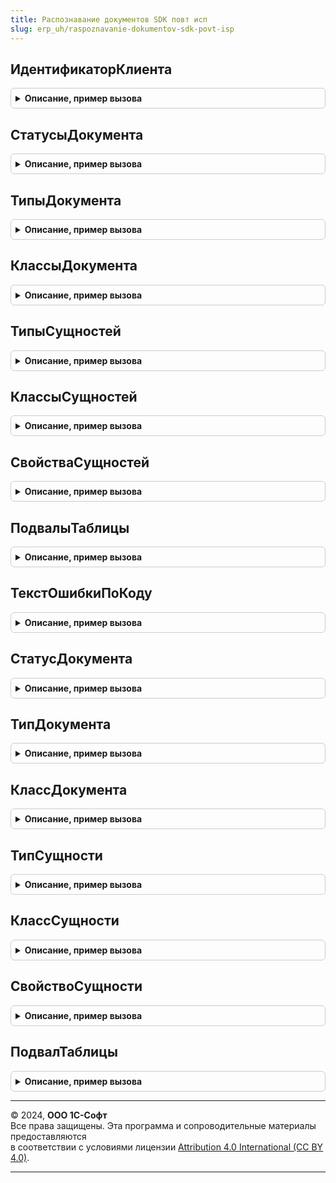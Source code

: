 ```yaml
---
title: Распознавание документов SDK повт исп
slug: erp_uh/raspoznavanie-dokumentov-sdk-povt-isp
---
```



## ИдентификаторКлиента
<details style="margin: 1em 0; padding: 0.5em; border: 1px solid #ccc; border-radius: 6px;">

<summary style="font-weight: bold; cursor: pointer;">Описание, пример вызова</summary>

```bsl

Функция ИдентификаторКлиента() Экспорт
```

Пример вызова
```bsl
Результат = РаспознаваниеДокументовSDKПовтИсп.ИдентификаторКлиента() 
```
</details>

## СтатусыДокумента
<details style="margin: 1em 0; padding: 0.5em; border: 1px solid #ccc; border-radius: 6px;">

<summary style="font-weight: bold; cursor: pointer;">Описание, пример вызова</summary>

```bsl

Функция СтатусыДокумента() Экспорт
```

Пример вызова
```bsl
Результат = РаспознаваниеДокументовSDKПовтИсп.СтатусыДокумента() 
```
</details>

## ТипыДокумента
<details style="margin: 1em 0; padding: 0.5em; border: 1px solid #ccc; border-radius: 6px;">

<summary style="font-weight: bold; cursor: pointer;">Описание, пример вызова</summary>

```bsl

Функция ТипыДокумента() Экспорт
```

Пример вызова
```bsl
Результат = РаспознаваниеДокументовSDKПовтИсп.ТипыДокумента() 
```
</details>

## КлассыДокумента
<details style="margin: 1em 0; padding: 0.5em; border: 1px solid #ccc; border-radius: 6px;">

<summary style="font-weight: bold; cursor: pointer;">Описание, пример вызова</summary>

```bsl

Функция КлассыДокумента() Экспорт
```

Пример вызова
```bsl
Результат = РаспознаваниеДокументовSDKПовтИсп.КлассыДокумента() 
```
</details>

## ТипыСущностей
<details style="margin: 1em 0; padding: 0.5em; border: 1px solid #ccc; border-radius: 6px;">

<summary style="font-weight: bold; cursor: pointer;">Описание, пример вызова</summary>

```bsl

Функция ТипыСущностей() Экспорт
```

Пример вызова
```bsl
Результат = РаспознаваниеДокументовSDKПовтИсп.ТипыСущностей() 
```
</details>

## КлассыСущностей
<details style="margin: 1em 0; padding: 0.5em; border: 1px solid #ccc; border-radius: 6px;">

<summary style="font-weight: bold; cursor: pointer;">Описание, пример вызова</summary>

```bsl

Функция КлассыСущностей() Экспорт
```

Пример вызова
```bsl
Результат = РаспознаваниеДокументовSDKПовтИсп.КлассыСущностей() 
```
</details>

## СвойстваСущностей
<details style="margin: 1em 0; padding: 0.5em; border: 1px solid #ccc; border-radius: 6px;">

<summary style="font-weight: bold; cursor: pointer;">Описание, пример вызова</summary>

```bsl

Функция СвойстваСущностей() Экспорт
```

Пример вызова
```bsl
Результат = РаспознаваниеДокументовSDKПовтИсп.СвойстваСущностей() 
```
</details>

## ПодвалыТаблицы
<details style="margin: 1em 0; padding: 0.5em; border: 1px solid #ccc; border-radius: 6px;">

<summary style="font-weight: bold; cursor: pointer;">Описание, пример вызова</summary>

```bsl

Функция ПодвалыТаблицы() Экспорт
```

Пример вызова
```bsl
Результат = РаспознаваниеДокументовSDKПовтИсп.ПодвалыТаблицы() 
```
</details>

## ТекстОшибкиПоКоду
<details style="margin: 1em 0; padding: 0.5em; border: 1px solid #ccc; border-radius: 6px;">

<summary style="font-weight: bold; cursor: pointer;">Описание, пример вызова</summary>

```bsl

Функция ТекстОшибкиПоКоду(КодОшибки) Экспорт
```

Пример вызова
```bsl
Результат = РаспознаваниеДокументовSDKПовтИсп.ТекстОшибкиПоКоду(КодОшибки) 
```
</details>

## СтатусДокумента
<details style="margin: 1em 0; padding: 0.5em; border: 1px solid #ccc; border-radius: 6px;">

<summary style="font-weight: bold; cursor: pointer;">Описание, пример вызова</summary>

```bsl

Функция СтатусДокумента(Ключ) Экспорт
```

Пример вызова
```bsl
Результат = РаспознаваниеДокументовSDKПовтИсп.СтатусДокумента(Ключ) 
```
</details>

## ТипДокумента
<details style="margin: 1em 0; padding: 0.5em; border: 1px solid #ccc; border-radius: 6px;">

<summary style="font-weight: bold; cursor: pointer;">Описание, пример вызова</summary>

```bsl

Функция ТипДокумента(Ключ) Экспорт
```

Пример вызова
```bsl
Результат = РаспознаваниеДокументовSDKПовтИсп.ТипДокумента(Ключ) 
```
</details>

## КлассДокумента
<details style="margin: 1em 0; padding: 0.5em; border: 1px solid #ccc; border-radius: 6px;">

<summary style="font-weight: bold; cursor: pointer;">Описание, пример вызова</summary>

```bsl

Функция КлассДокумента(Ключ) Экспорт
```

Пример вызова
```bsl
Результат = РаспознаваниеДокументовSDKПовтИсп.КлассДокумента(Ключ) 
```
</details>

## ТипСущности
<details style="margin: 1em 0; padding: 0.5em; border: 1px solid #ccc; border-radius: 6px;">

<summary style="font-weight: bold; cursor: pointer;">Описание, пример вызова</summary>

```bsl

Функция ТипСущности(Ключ) Экспорт
```

Пример вызова
```bsl
Результат = РаспознаваниеДокументовSDKПовтИсп.ТипСущности(Ключ) 
```
</details>

## КлассСущности
<details style="margin: 1em 0; padding: 0.5em; border: 1px solid #ccc; border-radius: 6px;">

<summary style="font-weight: bold; cursor: pointer;">Описание, пример вызова</summary>

```bsl

Функция КлассСущности(Ключ) Экспорт
```

Пример вызова
```bsl
Результат = РаспознаваниеДокументовSDKПовтИсп.КлассСущности(Ключ) 
```
</details>

## СвойствоСущности
<details style="margin: 1em 0; padding: 0.5em; border: 1px solid #ccc; border-radius: 6px;">

<summary style="font-weight: bold; cursor: pointer;">Описание, пример вызова</summary>

```bsl

Функция СвойствоСущности(Ключ) Экспорт
```

Пример вызова
```bsl
Результат = РаспознаваниеДокументовSDKПовтИсп.СвойствоСущности(Ключ) 
```
</details>

## ПодвалТаблицы
<details style="margin: 1em 0; padding: 0.5em; border: 1px solid #ccc; border-radius: 6px;">

<summary style="font-weight: bold; cursor: pointer;">Описание, пример вызова</summary>

```bsl

Функция ПодвалТаблицы(Ключ) Экспорт
```

Пример вызова
```bsl
Результат = РаспознаваниеДокументовSDKПовтИсп.ПодвалТаблицы(Ключ) 
```
</details>

---

© 2024, **ООО 1С-Софт**  
Все права защищены. Эта программа и сопроводительные материалы предоставляются  
в соответствии с условиями лицензии [Attribution 4.0 International (CC BY 4.0)](https://creativecommons.org/licenses/by/4.0/legalcode).

---

